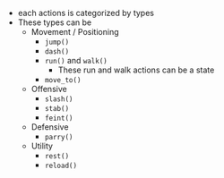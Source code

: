 - each actions is categorized by types
- These types can be
	- Movement / Positioning
		- `jump()`
		- `dash()`
		- `run()` and `walk()`
			- These run and walk actions can be a state
		- `move_to()`
	- Offensive
		- `slash()`
		- `stab()`
		- `feint()`
	- Defensive
		- `parry()`
	- Utility
		- `rest()`
		- `reload()`